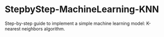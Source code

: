 # StepbyStep-MachineLearning-KNN
Step-by-step guide to implement a simple machine learning model: K-nearest neighbors algorithm.
